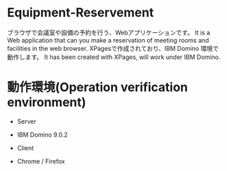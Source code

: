 # Equipment-Reservement

ブラウザで会議室や設備の予約を行う、Webアプリケーションです。
It is a Web application that can you make a reservation of meeting rooms and facilities in the web browser.
XPagesで作成されており、IBM Domino 環境で動作します。
It has been created with XPages, will work under IBM Domino.

# 動作環境(Operation verification environment)

* Server

* IBM Domino 9.0.2

* Client

 * Chrome / Firefox
